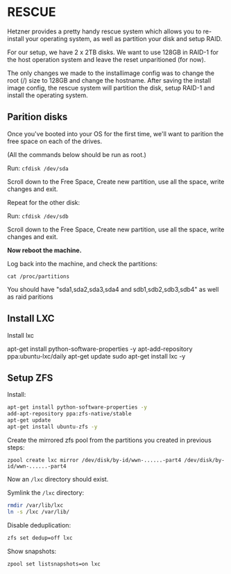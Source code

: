 # RESCUE

Hetzner provides a pretty handy rescue system which allows you to re-install your operating system, as well as partition your disk and setup RAID.

For our setup, we have 2 x 2TB disks. We want to use 128GB in RAID-1 for the host operation system and leave the reset unparitioned (for now).

The only changes we made to the installimage config was to change the root (/) size to 128GB and change the hostname. After saving the install image config, the rescue system will partition the disk, setup RAID-1 and install the operating system.

## Parition disks

Once you've booted into your OS for the first time, we'll want to parition the free space on each of the drives.

(All the commands below should be run as root.)

Run: `cfdisk /dev/sda`

Scroll down to the Free Space, Create new partition, use all the space, write changes and exit.

Repeat for the other disk:

Run: `cfdisk /dev/sdb`

Scroll down to the Free Space, Create new partition, use all the space, write changes and exit.

**Now reboot the machine.**

Log back into the machine, and check the partitions:

`cat /proc/partitions`

You should have "sda1,sda2,sda3,sda4 and sdb1,sdb2,sdb3,sdb4" as well as raid paritions

## Install LXC

Install lxc

apt-get install python-software-properties -y
apt-add-repository ppa:ubuntu-lxc/daily
apt-get update
sudo apt-get install lxc -y


## Setup ZFS

Install:
  
```bash
apt-get install python-software-properties -y
add-apt-repository ppa:zfs-native/stable
apt-get update
apt-get install ubuntu-zfs -y
```

Create the mirrored zfs pool from the partitions you created in previous steps:

`zpool create lxc mirror /dev/disk/by-id/wwn-......-part4 /dev/disk/by-id/wwn-......-part4`

Now an `/lxc` directory should exist.

Symlink the `/lxc` directory:

```bash
rmdir /var/lib/lxc
ln -s /lxc /var/lib/
```

Disable deduplication:

``` bash
zfs set dedup=off lxc
```

Show snapshots:

```bash
zpool set listsnapshots=on lxc
```


